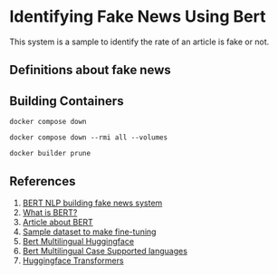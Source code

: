# Identifying Fake News Using Bert
This system is a sample to identify the rate of an article is fake or not.

## Definitions about fake news

## Building Containers

    docker compose down

    docker compose down --rmi all --volumes

    docker builder prune

## References

1. [BERT NLP building fake news system][1]
2. [What is BERT?][2]
3. [Article about BERT][3]
4. [Sample dataset to make fine-tuning][4]
5. [Bert Multilingual Huggingface][5]
6. [Bert Multilingual Case Supported languages][6]
7. [Huggingface Transformers][7]

[1]: https://qiita.com/shake54/items/66852e10a6983d6249e2
[2]: https://qiita.com/omiita/items/72998858efc19a368e50
[3]: ./article/1810.04805v2.pdf
[4]: https://www.kaggle.com/datasets/clmentbisaillon/fake-and-real-news-dataset?resource=download
[5]: https://huggingface.co/google-bert/bert-base-multilingual-cased
[6]: https://github.com/google-research/bert/blob/master/multilingual.md
[7]: https://github.com/huggingface/transformers
